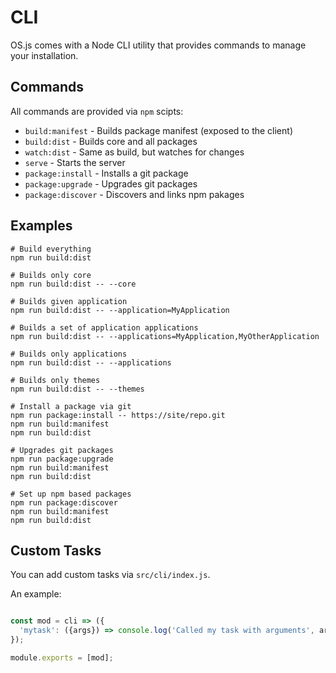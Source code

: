 # CLI

OS.js comes with a Node CLI utility that provides commands to manage your installation.

## Commands

All commands are provided via `npm` scipts:

* `build:manifest` - Builds package manifest (exposed to the client)
* `build:dist` - Builds core and all packages
* `watch:dist` - Same as build, but watches for changes
* `serve` - Starts the server
* `package:install` - Installs a git package
* `package:upgrade` - Upgrades git packages
* `package:discover` - Discovers and links npm pakages

## Examples

```
# Build everything
npm run build:dist

# Builds only core
npm run build:dist -- --core

# Builds given application
npm run build:dist -- --application=MyApplication

# Builds a set of application applications
npm run build:dist -- --applications=MyApplication,MyOtherApplication

# Builds only applications
npm run build:dist -- --applications

# Builds only themes
npm run build:dist -- --themes

# Install a package via git
npm run package:install -- https://site/repo.git
npm run build:manifest
npm run build:dist

# Upgrades git packages
npm run package:upgrade
npm run build:manifest
npm run build:dist

# Set up npm based packages
npm run package:discover
npm run build:manifest
npm run build:dist
```

## Custom Tasks

You can add custom tasks via `src/cli/index.js`.

An example:

```javascript

const mod = cli => ({
  'mytask': ({args}) => console.log('Called my task with arguments', args)
});

module.exports = [mod];
```
